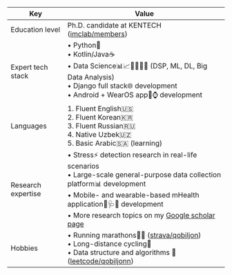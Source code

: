 | Key | Value |
| --- | --- |
| Education level | Ph.D. candidate at KENTECH ([imclab/members](https://imc.kentech.ac.kr/composition/)) |
| Expert tech stack | • Python🐍 <br> • Kotlin/Java☕ <br> • Data Science📊📈👨🏻‍💻✨ (DSP, ML, DL, Big Data Analysis) <br> • Django full stack🌐 development <br> • Android + WearOS app📱⌚ development |
| Languages | 1. Fluent English🇺🇸 <br> 2. Fluent Korean🇰🇷 <br> 3. Fluent Russian🇷🇺 <br> 4. Native Uzbek🇺🇿 <br> 5. Basic Arabic🇸🇦 (learning) |
| Research expertise | • Stress⚡ detection research in real-life scenarios <br> • Large-scale general-purpose data collection platform📊 development <br> • Mobile- and wearable-based mHealth application📱🩺💊 development <br> • More research topics on my [Google scholar page](https://scholar.google.com/citations?user=CQp5uugAAAAJ&hl=en&oi=ao) |
| Hobbies | • Running marathons🏃‍♂️ ([strava/qobiljon](https://www.strava.com/athletes/qobiljon)) <br> • Long-distance cycling🚴 <br> • Data structure and algorithms 📐 ([leetcode/qobiljonn](https://leetcode.com/qobiljonn/)) |
